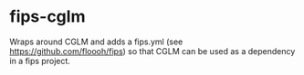 fips-cglm
========

Wraps around CGLM and adds a fips.yml (see https://github.com/floooh/fips) so
that CGLM can be used as a dependency in a fips project.
